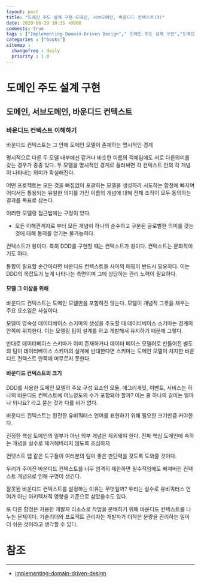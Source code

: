 ```yaml
---
layout: post
title: "도메인 주도 설계 구현-도메인, 서브도메인, 바운디드 컨텍스트(3)"
date: 2020-06-29 10:35 +0900
comments: true
tags : ["Implementing Domain-Driven Design"," 도메인 주도 설계 구현","도메인, 서브도메인, 바운디드 컨텍스트"]
categories : ["books"]
sitemap :
  changefreq : daily
  priority : 1.0
---
```


# 도메인 주도 설계 구현

## 도메인, 서브도메인, 바운디드 컨텍스트

### 바운디드 컨텍스트 이해하기

바운디드 컨텍스트는 그 안에 도메인 모델이 존재하는 명시적인 경계

명시적으로 다른 두 모델 내부에선 같거나 비슷한 이름의 객체임에도 서로 다른의미를 갖는 경우가 종종 있다.
두 모델을 명시적인 경계로 둘러싸면 각 컨텍스트 안의 각 개념이 나타내는 의미가 확실해진다.

어떤 프로젝트는 모든 것을 빠짐없이 포괄하는 모델을 생성하려 시도하는 함정에 빠지며 
어디서든 통용되는 유일한 의미를 가진 이름의 개념에 대해 전체 조직이 모두 동의하는 결과를 목표로 삼는다.

이러한 모델링 접근법에는 구멍이 있다.

* 모든 이해관계자로 부터 모든 개념이 하나의 순수하고 구분된 글로벌한 의미를 갖는것에 대해 동의를 얻기는 불가능하다.

컨텍스트가 왕이다. 특히 DDD를 구현할 때는 컨텍스트가 왕이다. 컨텍스트는 문화적이기도 하다.

통합이 필요할 순간이라면 바운디드 컨텍스트들 사이의 매핑이 반드시 필요하다. 이는 DDD의 목잡도가 높게 나타나는 측면이며
그에 상당하는 관리 노력이 필요하다.

#### 모델 그 이상을 위해

바운디드 컨텍스트는 도메인 모델만을 포함하진 않는다. 모델이 개념적 그릇을 채우는 주요 요소임은 사실이다.

모델이 영속성 데이터베이스 스키마의 생성을 주도할 때 데이터베이스 스키마는 경계의 안쪽에 위치한다.
이는 모델링 팀이 설계를 하고 개발해서 유지하기 때문에 그렇다.

반대로 데이터베이스 스키마가 이미 존재하거나 데이터 베이스 모델러로 만들어진 별도의 팀이 데이터베이스 스키마의 설계에 반대한다면 
스키마는 도메인 모델이 차지한 바운디드 컨텍스트 안쪽에 머무르지 못한다.

#### 바운디드 컨텍스트의 크기

DDD를 사용한 도메인 모델의 주요 구성 요소인 모듈, 애그리게잇, 이벤트, 서비스는 하나의 바운디드 컨텍스트에 어느정도의 수가 포함돼야 할까?
이는 줄 하나의 길이는 얼마나 되나요? 라고 묻는 것과 다를 바가 없다.

바운디드 컨텍스트는 완전한 유비쿼터스 언어를 표현하기 위해 필요한 크기만큼 커야한다.

진정한 핵심 도메인의 일부가 아닌 외부 개념은 제외돼야 한다. 진짜 핵심 도메인에 속하는 개념을 실수로 제거해버리지 않도록 조심하자

컨텟스트 맵 같은 도구들이 여러분의 팀이 좋은 판단력을 갖도록 도와줄 것이다.

우리가 주어진 바운디드 컨텍스트를 너무 엄격히 제한하면 필수적임에도 빠져버린 컨텍스트 개념으로 인해 구멍이 생긴다.

잘못된 바운디드 컨텍스트를 설정하는 이유는 무엇일까? 우리는 실수로 유비쿼터스 언어가 아닌 아키텍처적 영향을 기준으로 삼았을수도 있다.

또 다른 함정은 가용한 개발자 리소스로 작업을 분배하기 위해 바운디드 컨텍스트를 나누는 문제이다.
기술리더와 프로젝트 관리자는 개발자가 더작은 분량을 관리하는 일이 더 쉬운 것이라고 생각할 수 있다.



# 참조
-----
* [implementing-domain-driven-design](https://www.oreilly.com/library/view/implementing-domain-driven-design/9780133039900/)


